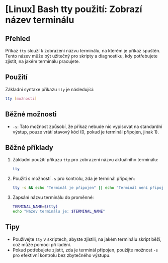 # [Linux] Bash tty použití: Zobrazí název terminálu

## Přehled
Příkaz `tty` slouží k zobrazení názvu terminálu, na kterém je příkaz spuštěn. Tento název může být užitečný pro skripty a diagnostiku, kdy potřebujete zjistit, na jakém terminálu pracujete.

## Použití
Základní syntaxe příkazu `tty` je následující:

```bash
tty [možnosti]
```

## Běžné možnosti
- `-s`: Tato možnost způsobí, že příkaz nebude nic vypisovat na standardní výstup, pouze vrátí stavový kód (0, pokud je terminál připojen, jinak 1).

## Běžné příklady
1. Základní použití příkazu `tty` pro zobrazení názvu aktuálního terminálu:
    ```bash
    tty
    ```

2. Použití s možností `-s` pro kontrolu, zda je terminál připojen:
    ```bash
    tty -s && echo "Terminál je připojen" || echo "Terminál není připojen"
    ```

3. Zapsání názvu terminálu do proměnné:
    ```bash
    TERMINAL_NAME=$(tty)
    echo "Název terminálu je: $TERMINAL_NAME"
    ```

## Tipy
- Používejte `tty` v skriptech, abyste zjistili, na jakém terminálu skript běží, což může pomoci při ladění.
- Pokud potřebujete zjistit, zda je terminál připojen, použijte možnost `-s` pro efektivní kontrolu bez zbytečného výstupu.
